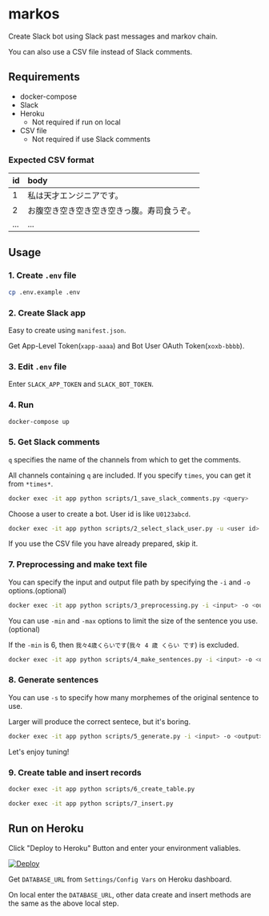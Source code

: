 # markos

Create Slack bot using Slack past messages and markov chain.

You can also use a CSV file instead of Slack comments.

## Requirements

- docker-compose
- Slack
- Heroku
  - Not required if run on local
- CSV file
  - Not required if use Slack comments

### Expected CSV format

| id  | body                                       |
| :-- | :----------------------------------------- |
| 1   | 私は天才エンジニアです。                   |
| 2   | お腹空き空き空き空き空きっ腹。寿司食うぞ。 |
| ... | ...                                        |

## Usage

### 1. Create `.env` file

```sh
cp .env.example .env
```

### 2. Create Slack app

Easy to create using `manifest.json`.

Get App-Level Token(`xapp-aaaa`) and Bot User OAuth Token(`xoxb-bbbb`).

### 3. Edit `.env` file

Enter `SLACK_APP_TOKEN` and `SLACK_BOT_TOKEN`.

### 4. Run

```sh
docker-compose up
```

### 5. Get Slack comments

`q` specifies the name of the channels from which to get the comments.

All channels containing `q` are included.
If you specify `times`, you can get it from `*times*`.

```sh
docker exec -it app python scripts/1_save_slack_comments.py <query>
```

Choose a user to create a bot.
User id is like `U0123abcd`.

```sh
docker exec -it app python scripts/2_select_slack_user.py -u <user id>
```

If you use the CSV file you have already prepared, skip it.

### 7. Preprocessing and make text file

You can specify the input and output file path by specifying the `-i` and `-o` options.(optional)

```sh
docker exec -it app python scripts/3_preprocessing.py -i <input> -o <output>
```

You can use `-min` and `-max` options to limit the size of the sentence you use.(optional)

If the `-min` is 6, then `我々4歳くらいです`(`我々 4 歳 くらい です`) is excluded.

```sh
docker exec -it app python scripts/4_make_sentences.py -i <input> -o <output> -min <minimum word count> -max <max word count>
```

### 8. Generate sentences

You can use `-s` to specify how many morphemes of the original sentence to use.

Larger will produce the correct sentece, but it's boring.

```sh
docker exec -it app python scripts/5_generate.py -i <input> -o <output> -n <count of generate sentences> -s <state size>
```

Let's enjoy tuning!

### 9. Create table and insert records

```sh
docker exec -it app python scripts/6_create_table.py
```

```sh
docker exec -it app python scripts/7_insert.py
```

## Run on Heroku

Click "Deploy to Heroku" Button and enter your environment valiables.

[![Deploy](https://www.herokucdn.com/deploy/button.svg)](https://heroku.com/deploy)

Get `DATABASE_URL` from `Settings/Config Vars` on Heroku dashboard.

On local enter the `DATABASE_URL`, other data create and insert methods are the same as the above local step.
